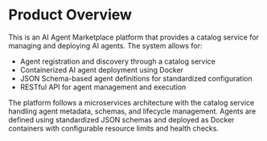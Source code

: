 # Product Overview

This is an AI Agent Marketplace platform that provides a catalog service for managing and deploying AI agents. The system allows for:

- Agent registration and discovery through a catalog service
- Containerized AI agent deployment using Docker
- JSON Schema-based agent definitions for standardized configuration
- RESTful API for agent management and execution

The platform follows a microservices architecture with the catalog service handling agent metadata, schemas, and lifecycle management. Agents are defined using standardized JSON schemas and deployed as Docker containers with configurable resource limits and health checks.